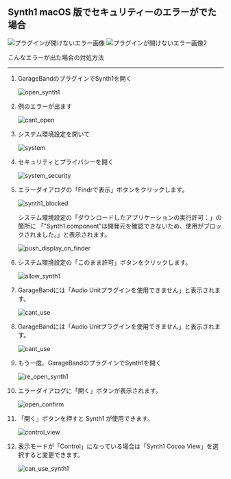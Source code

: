 ## Synth1 macOS 版でセキュリティーのエラーがでた場合

![プラグインが開けないエラー画像](001_cant_open_clicp.png)
![プラグインが開けないエラー画像2](007_cant_use_clip.png)

こんなエラーが出た場合の対処方法

---

1. GarageBandのプラグインでSynth1を開く

    ![open_synth1](000_open_synth1.png)

1. 例のエラーが出ます

    ![cant_open](001_cant_open.png)

1. システム環境設定を開いて

    ![system](002_system.png)

1. セキュリティとプライバシーを開く

    ![system_security](003_system_security.png)

1. エラーダイアログの「Findrで表示」ボタンをクリックします。

    ![synth1_blocked](004_synth1_blocked.png)

    システム環境設定の「ダウンロードしたアプリケーションの実行許可：」の箇所に
    「"Synth1.component"は開発元を確認できないため、使用がブロックされました。」と表示されます。

    ![push_display_on_finder](005_push_display_on_finder.png)

1. システム環境設定の「このまま許可」ボタンをクリックします。

    ![allow_synth1](006_allow_synth1.png)

1. GarageBandには「Audio Unitプラグインを使用できません」と表示されます。

    ![cant_use](007_cant_use.png)

1. GarageBandには「Audio Unitプラグインを使用できません」と表示されます。

    ![cant_use](007_cant_use.png)

1. もう一度、GarageBandのプラグインでSynth1を開く

    ![re_open_synth1](008_re_open_synth1.png)

1. エラーダイアログに「開く」ボタンが表示されます。

    ![open_confirm](009_open_confirm.png)

1. 「開く」ボタンを押すと Synth1 が使用できます。

    ![control_view](010_control_view.png)

1. 表示モードが「Control」になっている場合は「Synth1 Cocoa View」を選択すると変更できます。

    ![can_use_synth1](011_can_use_synth1.png)
